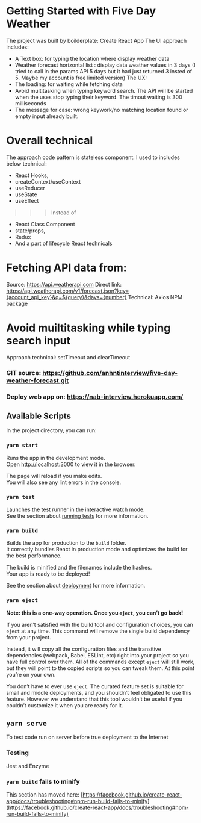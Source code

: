 # Getting Started with Five Day Weather

The project was built by boilderplate: Create React App
The UI approach includes: 
- A Text box: for typing the location where display weather data
- Weather forecast horizontal list : display data weather values in 3 days (I tried to call in the params API 5 days but it had just returned 3 insted of 5. Maybe my account is free limited version)
The UX:
- The loading: for waiting while fetching data
- Avoid multitasking when typing keyword search. The API will be started when the uses stop typing their keyword. The timout waiting is 300 milliseconds
- The message for case: wrong keywork/no matching location found or empty input already built.

# Overall technical
The approach code pattern is stateless component. I used to includes below technical:
- React Hooks,
- createContext/useContext
- useReducer
- useState
- useEffect 
>>> Instead of 
- React Class Component
- state/props,
- Redux 
- And a part of lifecycle React 
technicals

# Fetching API data from:
Source: https://api.weatherapi.com
Direct link: https://api.weatherapi.com/v1/forecast.json?key={account_api_key}&q=${query}&days={number}
Technical: Axios NPM package 
# Avoid muiltitasking while typing search input
Approach technical: setTimeout and clearTimeout

### GIT source: https://github.com/anhntinterview/five-day-weather-forecast.git
### Deploy web app on: https://nab-interview.herokuapp.com/

## Available Scripts

In the project directory, you can run:

### `yarn start`

Runs the app in the development mode.\
Open [http://localhost:3000](http://localhost:3000) to view it in the browser.

The page will reload if you make edits.\
You will also see any lint errors in the console.

### `yarn test`

Launches the test runner in the interactive watch mode.\
See the section about [running tests](https://facebook.github.io/create-react-app/docs/running-tests) for more information.

### `yarn build`

Builds the app for production to the `build` folder.\
It correctly bundles React in production mode and optimizes the build for the best performance.

The build is minified and the filenames include the hashes.\
Your app is ready to be deployed!

See the section about [deployment](https://facebook.github.io/create-react-app/docs/deployment) for more information.

### `yarn eject`

**Note: this is a one-way operation. Once you `eject`, you can’t go back!**

If you aren’t satisfied with the build tool and configuration choices, you can `eject` at any time. This command will remove the single build dependency from your project.

Instead, it will copy all the configuration files and the transitive dependencies (webpack, Babel, ESLint, etc) right into your project so you have full control over them. All of the commands except `eject` will still work, but they will point to the copied scripts so you can tweak them. At this point you’re on your own.

You don’t have to ever use `eject`. The curated feature set is suitable for small and middle deployments, and you shouldn’t feel obligated to use this feature. However we understand that this tool wouldn’t be useful if you couldn’t customize it when you are ready for it.

## `yarn serve`

To test code run on server before true deployment to the Internet

### Testing
Jest and Enzyme

### `yarn build` fails to minify

This section has moved here: [https://facebook.github.io/create-react-app/docs/troubleshooting#npm-run-build-fails-to-minify](https://facebook.github.io/create-react-app/docs/troubleshooting#npm-run-build-fails-to-minify)
